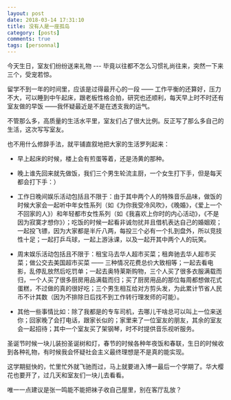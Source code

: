 ```yaml
---
layout: post
date: 2018-03-14 17:31:10 
title: 没有人是一座孤岛
category: [posts]
comments: true
tags: [personnal]
---
```

今天生日，室友们纷纷送来礼物 --- 毕竟以往都不怎么习惯礼尚往来，突然一下来三个，受宠若惊。

留学不到一年的时间里，应该是过得最开心的一段 —— 工作平衡的还算好，压力不大，可以睡到中午起床，跟老板性格合拍，研究也还顺利，每天早上时不时还有室友做的早饭 ——我怀疑最近是不是在透支我的运气。

不管那么多，高质量的生活水平里，室友们占了很大比例。反正写了那么多自己的生活，这次写写室友。

也不用什么修辞手法，就平铺直叙地把大家的生活罗列起来：
- 早上起床的时候，楼上会有煎蛋等着，还是汤黄的那种。
- 晚上谁先回来就先做饭，我们三个男生轮流主厨，一个女生打下手，但是每天都会打下手：）
- 工作日晚间娱乐活动包括且不限于：由于其中两个人的特殊音乐品味，做饭的时候大家会一起听中年女性系列（如《为你我受冷风吹》，《晚婚》，《爱上一个不回家的人》）和年轻都市女性系列（如《我喜欢上你时的内心活动》，《不是因为寂寞才想你》）；吃饭的时候一起看非诚勿扰并且借机表达自己的婚姻观；一起投飞镖，因为大家都是半斤八两，每投三个必有一个扎到盘外，所以竞技性十足；一起打乒乓球，一起上游泳课，以及一起开其中两个人的玩笑。
- 周末娱乐活动包括且不限于：租宝马去华人超市买菜；租奔驰去华人超市买菜；做公交去美国超市买菜 —— 三种情况花费总价大致相等；一起去看电影，乱停乱放然后吃罚单；一起去奥特莱斯购物，三个人买了很多衣服满载而归，一个人买了很多厨房用品满载而归；买了厨房用品的那位每周都想做花式蛋糕，不过做的真的很好吃；三个男生相互给对方剪头发，为此累计节省人民币不计其数（因为不排除日后找不到工作转行理发师的可能）。

- 其他一些事情比如：除了我都是的专车司机，去哪儿干啥总可以叫上一位来送你；回家晚了会打电话，跟家长似的；家里来了一位室友的朋友，其余的室友会一起招待；其中一个室友买了架钢琴，时不时提供音乐视听服务。

圣诞节时候一块儿装扮圣诞树和灯，春节的时候各种年夜饭和春联，生日的时候收到各种礼物，有时候我会怀疑社会主义最终理想是不是真的能实现。

这学期挺快的，忙里忙外就飞驰而过，马上就要进入博一最后一个学期了。华大樱花也要开了，过几天和室友们一块儿去看看。

唯一一点建议是张一鸣能不能把袜子收自己屋里，别在客厅乱放？


